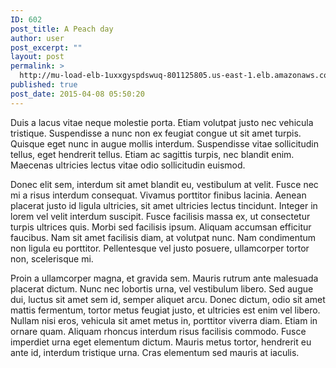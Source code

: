```yaml
---
ID: 602
post_title: A Peach day
author: user
post_excerpt: ""
layout: post
permalink: >
  http://mu-load-elb-1uxxgyspdswuq-801125805.us-east-1.elb.amazonaws.com/2015/04/08/a-peach-a-day/
published: true
post_date: 2015-04-08 05:50:20
---
```

Duis a lacus vitae neque molestie porta. Etiam volutpat justo nec vehicula tristique. Suspendisse a nunc non ex feugiat congue ut sit amet turpis. Quisque eget nunc in augue mollis interdum. Suspendisse vitae sollicitudin tellus, eget hendrerit tellus. Etiam ac sagittis turpis, nec blandit enim. Maecenas ultricies lectus vitae odio sollicitudin euismod.

Donec elit sem, interdum sit amet blandit eu, vestibulum at velit. Fusce nec mi a risus interdum consequat. Vivamus porttitor finibus lacinia. Aenean placerat justo id ligula ultricies, sit amet ultricies lectus tincidunt. Integer in lorem vel velit interdum suscipit. Fusce facilisis massa ex, ut consectetur turpis ultrices quis. Morbi sed facilisis ipsum. Aliquam accumsan efficitur faucibus. Nam sit amet facilisis diam, at volutpat nunc. Nam condimentum non ligula eu porttitor. Pellentesque vel justo posuere, ullamcorper tortor non, scelerisque mi.

Proin a ullamcorper magna, et gravida sem. Mauris rutrum ante malesuada placerat dictum. Nunc nec lobortis urna, vel vestibulum libero. Sed augue dui, luctus sit amet sem id, semper aliquet arcu. Donec dictum, odio sit amet mattis fermentum, tortor metus feugiat justo, et ultricies est enim vel libero. Nullam nisi eros, vehicula sit amet metus in, porttitor viverra diam. Etiam in ornare quam. Aliquam rhoncus interdum risus facilisis commodo. Fusce imperdiet urna eget elementum dictum. Mauris metus tortor, hendrerit eu ante id, interdum tristique urna. Cras elementum sed mauris at iaculis.